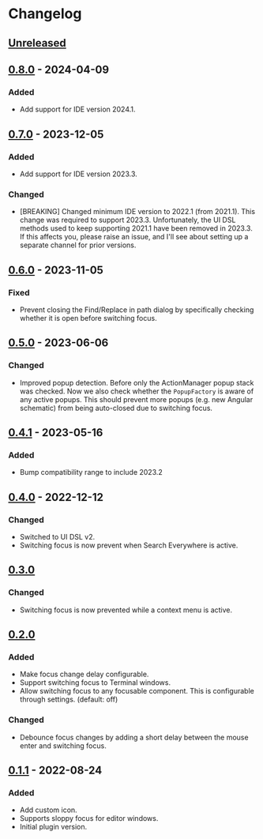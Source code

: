# Changelog

## [Unreleased]

## [0.8.0] - 2024-04-09

### Added
- Add support for IDE version 2024.1.

## [0.7.0] - 2023-12-05

### Added
- Add support for IDE version 2023.3.

### Changed
- [BREAKING] Changed minimum IDE version to 2022.1 (from 2021.1). This change was required to support 2023.3.
  Unfortunately, the UI DSL methods used to keep supporting 2021.1 have been removed in 2023.3.
  If this affects you, please raise an issue, and I'll see about setting up a separate channel for prior versions.

## [0.6.0] - 2023-11-05

### Fixed
- Prevent closing the Find/Replace in path dialog by specifically checking whether it is open before switching focus.

## [0.5.0] - 2023-06-06

### Changed
- Improved popup detection. Before only the ActionManager popup stack was checked. Now we also check whether
  the `PopupFactory` is aware of any active popups. This should prevent more popups (e.g. new Angular schematic) from
  being auto-closed due to switching focus.

## [0.4.1] - 2023-05-16

### Added
- Bump compatibility range to include 2023.2

## [0.4.0] - 2022-12-12

### Changed
- Switched to UI DSL v2.
- Switching focus is now prevent when Search Everywhere is active.

## [0.3.0]

### Changed
- Switching focus is now prevented while a context menu is active.

## [0.2.0]

### Added
- Make focus change delay configurable.
- Support switching focus to Terminal windows.
- Allow switching focus to any focusable component. This is configurable through settings. (default: off)

### Changed
- Debounce focus changes by adding a short delay between the mouse enter and switching focus.

## [0.1.1] - 2022-08-24

### Added
- Add custom icon.
- Supports sloppy focus for editor windows.
- Initial plugin version.

[Unreleased]: https://github.com/jwillebrands/ij-sloppy-focus/compare/v0.8.0...HEAD
[0.8.0]: https://github.com/jwillebrands/ij-sloppy-focus/compare/v0.7.0...v0.8.0
[0.7.0]: https://github.com/jwillebrands/ij-sloppy-focus/compare/v0.6.0...v0.7.0
[0.6.0]: https://github.com/jwillebrands/ij-sloppy-focus/compare/v0.5.0...v0.6.0
[0.5.0]: https://github.com/jwillebrands/ij-sloppy-focus/compare/v0.4.1...v0.5.0
[0.4.1]: https://github.com/jwillebrands/ij-sloppy-focus/compare/v0.4.0...v0.4.1
[0.4.0]: https://github.com/jwillebrands/ij-sloppy-focus/compare/v0.3.0...v0.4.0
[0.3.0]: https://github.com/jwillebrands/ij-sloppy-focus/compare/v0.2.0...v0.3.0
[0.2.0]: https://github.com/jwillebrands/ij-sloppy-focus/compare/v0.1.1...v0.2.0
[0.1.1]: https://github.com/jwillebrands/ij-sloppy-focus/commits/v0.1.1
